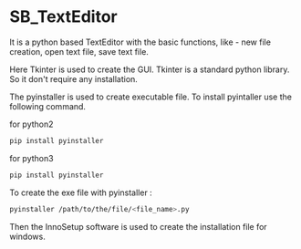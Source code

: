 # SB_TextEditor

It is a python based TextEditor with the basic functions, like - new file creation, open text file, save text file.

Here Tkinter is used to create the GUI. Tkinter is a standard python library. So it don't require any installation.

The pyinstaller is used to create executable file. To install pyintaller use the following command.

for python2
```bash
pip install pyinstaller
```

for python3
```bash
pip install pyinstaller
```

To create the exe file with pyinstaller :
```bash
pyinstaller /path/to/the/file/<file_name>.py
```

Then the InnoSetup software is used to create the installation file for windows.